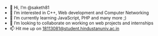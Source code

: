 - 👋 Hi, I’m @saketh81
- 👀 I’m interested in C++, Web development and Computer Networking
- 🌱 I’m currently learning JavaScript, PHP and many more ;)
- 💞️ I’m looking to collaborate on working on web projects and internships
- 📫 Hit me up on 18113081@student.hindustanuniv.ac.in

<!---
saketh81/saketh81 is a ✨ special ✨ repository because its `README.md` (this file) appears on your GitHub profile.
You can click the Preview link to take a look at your changes.
--->
